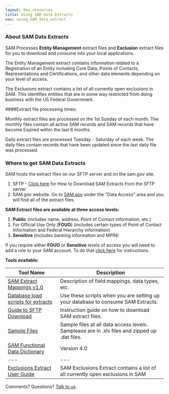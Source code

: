 ```yaml
---
layout: dev_resources
title: Using SAM Data Extracts
nav: using_SAM_data_extract
---
```

### About SAM Data Extracts
SAM Processes **Entity Management** extract files and **Exclusion** extract files for you to download and consume into your local applications. <br>

The Entity Management extract contains information related to a Registration of an Entity including Core Data, Points of Contacts, Representations and Certifications, and other data elements depending on your level of access. <br>

The Exclusions extract contains a list of all currently open exclusions in SAM. This identifies 
entities that are in some way restricted from doing business with the US Federal Government. 

####Extract file processing times:

Monthly extract files are processed on the 1st Sunday of each month. The monthly files contain all active SAM records and SAM records that have become Expired within the last 6 months. 

Daily extract files are processed Tuesday - Saturday of each week. The daily files contain records that have been updated since the last daily file was processed. 


### Where to get SAM Data Extracts 
SAM hosts the extract files on our SFTP server and on the sam.gov site.

1. SFTP - [Click here](https://www.sam.gov/sam/SAM_Guide/SAM_Data_Access_User_Guide/SAM_Data_Access_User_Guide.html#_Toc343) for How to Download SAM Extracts from the SFTP server
2. SAM.gov website. Go to [SAM.gov](https://www.sam.gov/) under the "Data Access" area and you will find all of the extract files.

**SAM Extract files are available at three access levels:**

1. **Public** (includes name, address, Point of Contact information, etc.)
2. For Official Use Only (**FOUO**) (includes certain types of Point of Contact Information and Federal Hierarchy information)
3. **Sensitive** (includes banking information and MPIN)

If you require either **FOUO** or **Sensitive** levels of access you will need to add a role to your SAM account. To do that [click here](http://gsa.github.io/openIAE/developer_resources/Access_SAM_data.html) for instructions.


**Tools available:**

| Tool Name | Description |
|---|---|
| [SAM Extract Mappings v1.0](https://github.com/GSA/IAE-Architecture/tree/master/as-is/tech-docs/SAM/SAMWebServicesExtractsMappingsv1.0) | Description of field mappings, data types, etc. |
| [Database load scripts for extracts](https://github.com/GSA/IAE-Architecture/tree/master/as-is/tech-docs/SAM/ExtractLoadScripts) | Use these scripts when you are setting up your database to consume SAM Extracts. |
| [Guide to SFTP Download](https://www.sam.gov/sam/SAM_Guide/SAM_Data_Access_User_Guide/SAM_Data_Access_User_Guide.html#_Toc343) | Instruction guide on how to download SAM extract files.|
| <a href="https://github.com/GSA/IAE-Architecture/tree/master/as-is/tech-docs/SAM/Sample%20Extract%20Files" target="_blank">Sample Files</a> | Sample files at all data access levels. Samplease are in .xls files and zipped up .dat files. |
| [SAM Functional Data Dictionary](https://www.sam.gov/sam/transcript/SAM_Functional_Data_Dictionary.pdf) | Version 4.0  |
|---|---|
| [Exclusions Extract User Guide](https://www.sam.gov/sam/transcript/SAM_Exclusions_Extract_User_Guide.pdf)|SAM Exclusions Extract contains a list of all currently open exclusions in SAM|


Comments? Questions?  [Talk to us](https://github.com/GSA/openIAE/issues).
